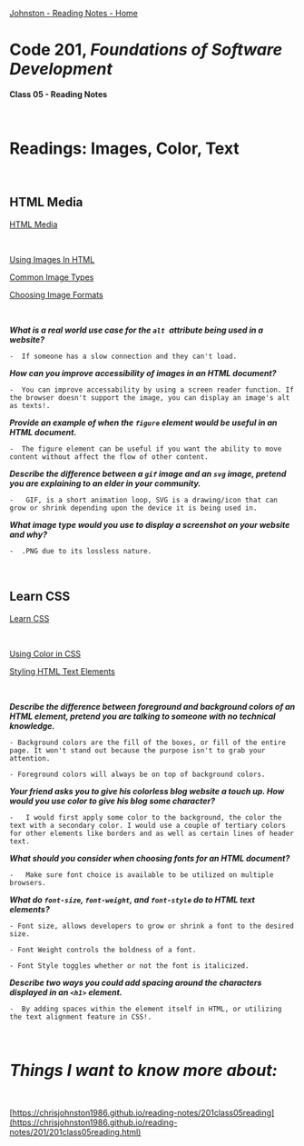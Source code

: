 [Johnston - Reading Notes - Home](https://chrisjohnston1986.github.io/reading-notes/)

# Code 201, _Foundations of Software Development_ 
**Class 05 - Reading Notes**

&nbsp;
&nbsp;

# Readings: Images, Color, Text

&nbsp;
&nbsp;

## HTML Media
[HTML Media](https://developer.mozilla.org/en-US/docs/Learn/HTML/Multimedia_and_embedding)

&nbsp;
&nbsp;

[Using Images In HTML](https://developer.mozilla.org/en-US/docs/Learn/HTML/Multimedia_and_embedding/Images_in_HTML)

[Common Image Types](https://developer.mozilla.org/en-US/docs/Web/Media/Formats/Image_types)

[Choosing Image Formats](https://developer.mozilla.org/en-US/docs/Web/Media/Formats/Image_types#choosing_an_image_format)

&nbsp;
&nbsp;

_**What is a real world use case for the `alt `attribute being used in a website?**_

    -  If someone has a slow connection and they can't load. 

_**How can you improve accessibility of images in an HTML document?**_

    -  You can improve accessability by using a screen reader function. If the browser doesn't support the image, you can display an image's alt as texts!.

_**Provide an example of when the `figure`  element would be useful in an HTML document.**_

    -  The figure element can be useful if you want the ability to move content without affect the flow of other content. 

_**Describe the difference between a `gif` image and an `svg` image, pretend you are explaining to an elder in your community.**_

    -   GIF, is a short animation loop, SVG is a drawing/icon that can grow or shrink depending upon the device it is being used in. 

_**What image type would you use to display a screenshot on your website and why?**_

    -  .PNG due to its lossless nature.

&nbsp;
&nbsp;

## Learn CSS
[Learn CSS](https://developer.mozilla.org/en-US/docs/Learn/CSS)

&nbsp;
&nbsp;

[Using Color in CSS](https://developer.mozilla.org/en-US/docs/Web/CSS/CSS_Colors/Applying_color)

[Styling HTML Text Elements](https://developer.mozilla.org/en-US/docs/Learn/CSS/Styling_text/Fundamentals)

&nbsp;
&nbsp;

_**Describe the difference between foreground and background colors of an HTML element, pretend you are talking to someone with no technical knowledge.**_

    - Background colors are the fill of the boxes, or fill of the entire page. It won't stand out because the purpose isn't to grab your attention. 
    
    - Foreground colors will always be on top of background colors. 

_**Your friend asks you to give his colorless blog website a touch up. How would you use color to give his blog some character?**_

    -   I would first apply some color to the background, the color the text with a secondary color. I would use a couple of tertiary colors for other elements like borders and as well as certain lines of header text.

_**What should you consider when choosing fonts for an HTML document?**_

    -   Make sure font choice is available to be utilized on multiple browsers. 

_**What do `font-size`, `font-weight`, and `font-style` do to HTML text elements?**_

    - Font size, allows developers to grow or shrink a font to the desired size. 
    
    - Font Weight controls the boldness of a font. 
    
    - Font Style toggles whether or not the font is italicized.

_**Describe two ways you could add spacing around the characters displayed in an `<h1>` element.**_

    -  By adding spaces within the element itself in HTML, or utilizing the text alignment feature in CSS!. 

&nbsp;
&nbsp;

# _Things I want to know more about:_

&nbsp;
&nbsp;

[https://chrisjohnston1986.github.io/reading-notes/201class05reading](https://chrisjohnston1986.github.io/reading-notes/201/201class05reading.html)